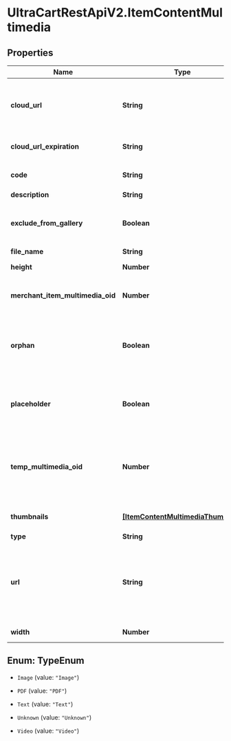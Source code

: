 # UltraCartRestApiV2.ItemContentMultimedia

## Properties

Name | Type | Description | Notes
------------ | ------------- | ------------- | -------------
**cloud_url** | **String** | URL where the image can be downloaded from the cloud | [optional] 
**cloud_url_expiration** | **String** | Expiration date of the cloud URL | [optional] 
**code** | **String** | Code assigned to the file | [optional] 
**description** | **String** | Description | [optional] 
**exclude_from_gallery** | **Boolean** | True to exclude from multimedia gallery | [optional] 
**file_name** | **String** | File name | [optional] 
**height** | **Number** | Height of the image | [optional] 
**merchant_item_multimedia_oid** | **Number** | Item multimedia object identifier | [optional] 
**orphan** | **Boolean** | True if the multimedia is an orphan of the active StoreFront themes | [optional] 
**placeholder** | **Boolean** | True if the object is a place holder that can be populated | [optional] 
**temp_multimedia_oid** | **Number** | Temporary multimedia object identifier assigned if uploading new multimedia | [optional] 
**thumbnails** | [**[ItemContentMultimediaThumbnail]**](ItemContentMultimediaThumbnail.md) | Thumbnails of this image | [optional] 
**type** | **String** | Type of file | [optional] 
**url** | **String** | URL to download file (on new multimedia record this can be a URL for UltraCart to fetch) | [optional] 
**width** | **Number** | Width of the image | [optional] 



## Enum: TypeEnum


* `Image` (value: `"Image"`)

* `PDF` (value: `"PDF"`)

* `Text` (value: `"Text"`)

* `Unknown` (value: `"Unknown"`)

* `Video` (value: `"Video"`)





